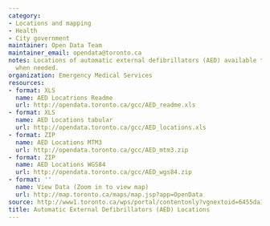 ```yaml
---
category:
- Locations and mapping
- Health
- City government
maintainer: Open Data Team
maintainer_email: opendata@toronto.ca
notes: Locations of automatic external defibrillators (AED) available to the public
  when needed.
organization: Emergency Medical Services
resources:
- format: XLS
  name: AED Locatrions Readme
  url: http://opendata.toronto.ca/gcc/AED_readme.xls
- format: XLS
  name: AED Locations tabular
  url: http://opendata.toronto.ca/gcc/AED_locations.xls
- format: ZIP
  name: AED Locations MTM3
  url: http://opendata.toronto.ca/gcc/AED_mtm3.zip
- format: ZIP
  name: AED Locations WGS84
  url: http://opendata.toronto.ca/gcc/AED_wgs84.zip
- format: ''
  name: View Data (Zoom in to view map)
  url: http://map.toronto.ca/maps/map.jsp?app=OpenData
source: http://www1.toronto.ca/wps/portal/contentonly?vgnextoid=6455da18d9f44410VgnVCM10000071d60f89RCRD&vgnextchannel=1a66e03bb8d1e310VgnVCM10000071d60f89RCRD
title: Automatic External Defibrillators (AED) Locations
---
```

